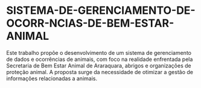 # SISTEMA-DE-GERENCIAMENTO-DE-OCORR-NCIAS-DE-BEM-ESTAR-ANIMAL
Este trabalho propõe o desenvolvimento de um sistema de gerenciamento de dados e ocorrências de animais, com foco na realidade enfrentada pela Secretaria de Bem Estar Animal de Araraquara, abrigos e organizações de proteção animal. A proposta surge da necessidade de otimizar a gestão de informações relacionadas a animais. 

